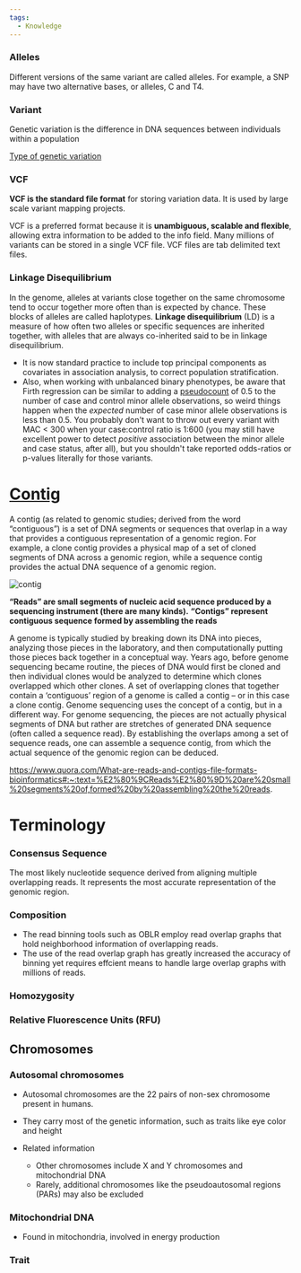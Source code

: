 ```yaml
---
tags:
  - Knowledge
---
```

### Alleles

Different versions of the same variant are called alleles. For example, a SNP may have two alternative bases, or alleles, C and T4.

### Variant

Genetic variation is the difference in DNA sequences between individuals within a population

[Type of genetic variation](https://www.ebi.ac.uk/training/online/courses/human-genetic-variation-introduction/what-is-genetic-variation/types-of-genetic-variation/)

### VCF

**VCF is the standard file format** for storing variation data. It is used by large scale variant mapping projects.

VCF is a preferred format because it is **unambiguous, scalable and flexible**, allowing extra information to be added to the info field. Many millions of variants can be stored in a single VCF file.
VCF files are tab delimited text files.

### Linkage Disequilibrium

In the genome, alleles at variants close together on the same chromosome tend to occur together more often than is expected by chance. These blocks of alleles are called haplotypes. **Linkage disequilibrium** (LD) is a measure of how often two alleles or specific sequences are inherited together, with alleles that are always co-inherited said to be in linkage disequilibrium.

- It is now standard practice to include top principal components as covariates in association analysis, to correct population stratification.
- Also, when working with unbalanced binary phenotypes, be aware that Firth regression can be similar to adding a [pseudocount](https://en.wikipedia.org/wiki/Additive_smoothing) of 0.5 to the number of case and control minor allele observations, so weird things happen when the _expected_ number of case minor allele observations is less than 0.5. You probably don't want to throw out every variant with MAC < 300 when your case:control ratio is 1:600 (you may still have excellent power to detect _positive_ association between the minor allele and case status, after all), but you shouldn't take reported odds-ratios or p-values literally for those variants.

# [Contig](https://www.genome.gov/genetics-glossary/Contig)

A contig (as related to genomic studies; derived from the word “contiguous”) is a set of DNA segments or sequences that overlap in a way that provides a contiguous representation of a genomic region. For example, a clone contig provides a physical map of a set of cloned segments of DNA across a genomic region, while a sequence contig provides the actual DNA sequence of a genomic region.

![contig](https://www.genome.gov/sites/default/files/media/images/tg/Contig.jpg)

**“Reads” are small segments of nucleic acid sequence produced by a sequencing instrument (there are many kinds).** **“Contigs” represent contiguous sequence formed by assembling the reads**

A genome is typically studied by breaking down its DNA into pieces, analyzing those pieces in the laboratory, and then computationally putting those pieces back together in a conceptual way. Years ago, before genome sequencing became routine, the pieces of DNA would first be cloned and then individual clones would be analyzed to determine which clones overlapped which other clones. A set of overlapping clones that together contain a ‘contiguous’ region of a genome is called a contig – or in this case a clone contig. Genome sequencing uses the concept of a contig, but in a different way. For genome sequencing, the pieces are not actually physical segments of DNA but rather are stretches of generated DNA sequence (often called a sequence read). By establishing the overlaps among a set of sequence reads, one can assemble a sequence contig, from which the actual sequence of the genomic region can be deduced.

https://www.quora.com/What-are-reads-and-contigs-file-formats-bioinformatics#:~:text=%E2%80%9CReads%E2%80%9D%20are%20small%20segments%20of,formed%20by%20assembling%20the%20reads.

# Terminology

### Consensus Sequence

The most likely nucleotide sequence derived from aligning multiple overlapping reads. It represents the most accurate representation of the genomic region.

### Composition

- The read binning tools such as OBLR employ read overlap graphs that hold neighborhood information of overlapping reads.
- The use of the read overlap graph has greatly increased the accuracy of binning yet requires effcient means to handle large overlap graphs with millions of reads.

### Homozygosity

### Relative Fluorescence Units (RFU)

## Chromosomes

### Autosomal chromosomes

- Autosomal chromosomes are the 22 pairs of non-sex chromosome present in humans.
- They carry most of the genetic information, such as traits like eye color and height

- Related information
	- Other chromosomes include X and Y chromosomes and mitochondrial DNA
	- Rarely, additional chromosomes like the pseudoautosomal regions (PARs) may also be excluded

### Mitochondrial DNA

- Found in mitochondria, involved in energy production

### Trait
